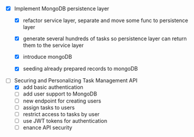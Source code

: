 - [x] Implement MongoDB persistence layer
  - [x] refactor service layer, separate and move some func to persistence layer
  - [x] generate several hundreds of tasks so persistence layer can return them to the service layer
  - [x] introduce mongoDB
  - [x] seeding already prepared records to mongoDB


- [ ] Securing and Personalizing Task Management API
    - [x] add basic authentication
    - [ ] add user support to MongoDB
    - [ ] new endpoint for creating users
    - [ ] assign tasks to users
    - [ ] restrict access to tasks by user
    - [ ] use JWT tokens for authentication
    - [ ] enance API security